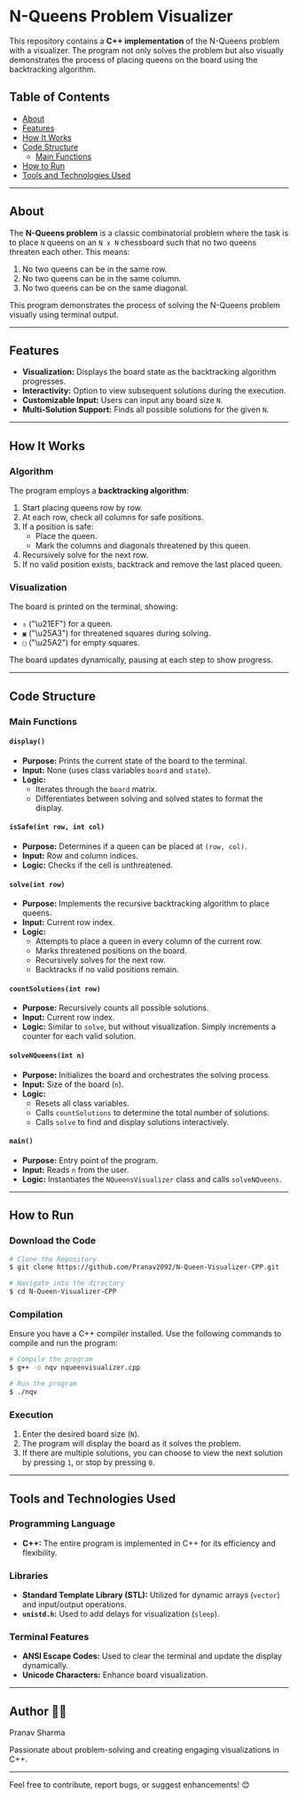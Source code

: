 # N-Queens Problem Visualizer

This repository contains a **C++ implementation** of the N-Queens problem with a visualizer. The program not only solves the problem but also visually demonstrates the process of placing queens on the board using the backtracking algorithm.

## Table of Contents
- [About](#about)
- [Features](#features)
- [How It Works](#how-it-works)
- [Code Structure](#code-structure)
  - [Main Functions](#main-functions)
- [How to Run](#how-to-run)
- [Tools and Technologies Used](#tools-and-technologies-used)

---

## About

The **N-Queens problem** is a classic combinatorial problem where the task is to place `N` queens on an `N x N` chessboard such that no two queens threaten each other. This means:
1. No two queens can be in the same row.
2. No two queens can be in the same column.
3. No two queens can be on the same diagonal.

This program demonstrates the process of solving the N-Queens problem visually using terminal output.

---

## Features

- **Visualization:** Displays the board state as the backtracking algorithm progresses.
- **Interactivity:** Option to view subsequent solutions during the execution.
- **Customizable Input:** Users can input any board size `N`.
- **Multi-Solution Support:** Finds all possible solutions for the given `N`.

---

## How It Works

### Algorithm
The program employs a **backtracking algorithm**:
1. Start placing queens row by row.
2. At each row, check all columns for safe positions.
3. If a position is safe:
   - Place the queen.
   - Mark the columns and diagonals threatened by this queen.
4. Recursively solve for the next row.
5. If no valid position exists, backtrack and remove the last placed queen.

### Visualization
The board is printed on the terminal, showing:
- `⇯` ("\u21EF") for a queen.
- `▣` ("\u25A3") for threatened squares during solving.
- `▢` ("\u25A2") for empty squares.

The board updates dynamically, pausing at each step to show progress.

---

## Code Structure

### Main Functions

#### `display()`
- **Purpose:** Prints the current state of the board to the terminal.
- **Input:** None (uses class variables `board` and `state`).
- **Logic:**
  - Iterates through the `board` matrix.
  - Differentiates between solving and solved states to format the display.

#### `isSafe(int row, int col)`
- **Purpose:** Determines if a queen can be placed at `(row, col)`.
- **Input:** Row and column indices.
- **Logic:** Checks if the cell is unthreatened.

#### `solve(int row)`
- **Purpose:** Implements the recursive backtracking algorithm to place queens.
- **Input:** Current row index.
- **Logic:**
  - Attempts to place a queen in every column of the current row.
  - Marks threatened positions on the board.
  - Recursively solves for the next row.
  - Backtracks if no valid positions remain.

#### `countSolutions(int row)`
- **Purpose:** Recursively counts all possible solutions.
- **Input:** Current row index.
- **Logic:** Similar to `solve`, but without visualization. Simply increments a counter for each valid solution.

#### `solveNQueens(int n)`
- **Purpose:** Initializes the board and orchestrates the solving process.
- **Input:** Size of the board (`n`).
- **Logic:**
  - Resets all class variables.
  - Calls `countSolutions` to determine the total number of solutions.
  - Calls `solve` to find and display solutions interactively.

#### `main()`
- **Purpose:** Entry point of the program.
- **Input:** Reads `n` from the user.
- **Logic:** Instantiates the `NQueensVisualizer` class and calls `solveNQueens`.

---

## How to Run

### Download the Code

```bash
# Clone the Repository
$ git clone https://github.com/Pranav2092/N-Queen-Visualizer-CPP.git

# Navigate into the directory
$ cd N-Queen-Visualizer-CPP
```

### Compilation
Ensure you have a C++ compiler installed. Use the following commands to compile and run the program:

```bash
# Compile the program
$ g++ -o nqv nqueenvisualizer.cpp

# Run the program
$ ./nqv
```

### Execution
1. Enter the desired board size (`N`).
2. The program will display the board as it solves the problem.
3. If there are multiple solutions, you can choose to view the next solution by pressing `1`, or stop by pressing `0`.

---

## Tools and Technologies Used

### Programming Language
- **C++:** The entire program is implemented in C++ for its efficiency and flexibility.

### Libraries
- **Standard Template Library (STL):** Utilized for dynamic arrays (`vector`) and input/output operations.
- **`unistd.h`:** Used to add delays for visualization (`sleep`).

### Terminal Features
- **ANSI Escape Codes:** Used to clear the terminal and update the display dynamically.
- **Unicode Characters:** Enhance board visualization.

---

## Author 👨‍💻
Pranav Sharma

Passionate about problem-solving and creating engaging visualizations in C++.

---

Feel free to contribute, report bugs, or suggest enhancements! 😊

